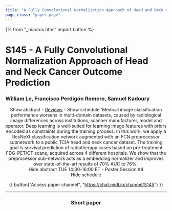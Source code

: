 ```yaml
---
title: "A Fully Convolutional Normalization Approach of Head and Neck Cancer Outcome Prediction"
page_class: "paper-page"
---
```


{% from "_macros.html" import button %}

# S145 - A Fully Convolutional Normalization Approach of Head and Neck Cancer Outcome Prediction


### William Le, Francisco Perdigón Romero, Samuel Kadoury

<center><a class="toggle_visibility" data-selector=".paper_abstract" data-level="3">Show abstract</a>
        - <a href="https://openreview.net/forum?id=JojEzQ3E5n">Reviews</a>
        - <a class="toggle_visibility" data-selector=".paper_qa" data-level="3">Show schedule</a>

<span class="paper_abstract">
        'Medical image classification performance worsens in multi-domain datasets, caused by radiological image differences across institutions, scanner manufacturer, model and operator. Deep learning is well-suited for learning image features with priors encoded as constraints during the training process.  In this work, we apply a ResNeXt classification network augmented with an FCN preprocessor subnetwork to a public TCIA head and neck cancer dataset. The training goal is survival prediction of radiotherapy cases based on pre-treatment FDG-PET/CT scans, acquired across 4 different hospitals.  We show that the preprocessor sub-network acts as a embedding normalizer and improves over state-of-the-art results of 70% AUC to 76%.'
        <span class="actions">
  <br/>
  <a class="toggle_visibility" data-level="2">Hide abstract</a></span>
</span>

<span class="paper_qa">
        TUE 14:30-16:00 ET - Poster Session #4
        <br/>
        <span class="actions"><a class="toggle_visibility" data-level="2">Hide schedule</a></span>
</span>

{{ button("Access paper channel", "https://chat.midl.io/channel/S145") }}

---

### Short paper

